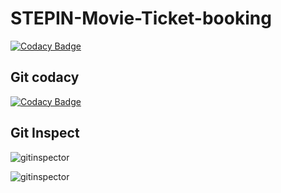 # STEPIN-Movie-Ticket-booking
[![Codacy Badge](https://app.codacy.com/project/badge/Grade/f98ca8f5abcb47bd82b5cfbad277a1fa)](https://www.codacy.com/gh/Karthik651/STEPIN-Movie-Ticket-booking/dashboard?utm_source=github.com&amp;utm_medium=referral&amp;utm_content=Karthik651/STEPIN-Movie-Ticket-booking&amp;utm_campaign=Badge_Grade)




## Git codacy 

[![Codacy Badge](https://app.codacy.com/project/badge/Grade/f98ca8f5abcb47bd82b5cfbad277a1fa)](https://www.codacy.com/gh/Karthik651/STEPIN-Movie-Ticket-booking/dashboard?utm_source=github.com&amp;utm_medium=referral&amp;utm_content=Karthik651/STEPIN-Movie-Ticket-booking&amp;utm_campaign=Badge_Grade)


## Git Inspect

![gitinspector](https://www.code-inspector.com/project/27425/score/svg)

![gitinspector ](https://www.code-inspector.com/project/27425/status/svg)
